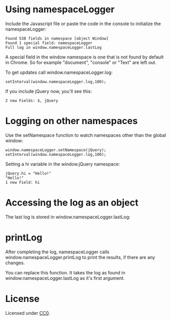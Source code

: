 Using namespaceLogger
=====================

Include the Javascript file or paste the code in the console to initialize the namespaceLogger:

    Found 538 fields in namespace [object Window]
    Found 1 special field: namespaceLogger 
    Full log in window.namespaceLogger.lastLog

A special field in the window namespace is one that is not found by default in Chrome.
So for example "document", "console" or "Text" are left out.   
    
To get updates call window.namespaceLogger.log:

    setInterval(window.namespaceLogger.log,100);
    
If you include jQuery now, you'll see this:

    2 new Fields: $, jQuery 
    
Logging on other namespaces
===========================

Use the setNamespace function to watch namespaces other than the global window:

    window.namespaceLogger.setNamespace(jQuery);
    setInterval(window.namespaceLogger.log,100);

Setting a hi variable in the window.jQuery namespace:
    
    jQuery.hi = "Hello!"
    "Hello!"
    1 new Field: hi 

Accessing the log as an object
==============================

The last log is stored in window.namespaceLogger.lastLog:

printLog
========

After completing the log, namespaceLogger calls window.namespaceLogger.printLog to print the results, if there are any changes.

You can replace this function. It takes the log as found in window.namespaceLogger.lastLog as it's first argument.

License
=======

Licensed under [CC0](http://creativecommons.org/choose/zero/).